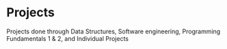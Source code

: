 # Projects

Projects done through Data Structures, Software engineering, Programming Fundamentals 1 & 2, and Individual Projects
